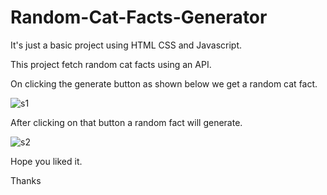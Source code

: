 # Random-Cat-Facts-Generator
It's just a basic project using HTML CSS and Javascript.

This project fetch random cat facts using an API.

On clicking the generate button as shown below we get a random cat fact.


![s1](https://github.com/Muhammad-Owais-Warsi/Random-Cat-Facts-Generator/assets/133518394/8ebf9e2c-36dd-4181-a8b2-af9cba9304eb)

After clicking on that button a random fact will generate.

![s2](https://github.com/Muhammad-Owais-Warsi/Random-Cat-Facts-Generator/assets/133518394/b664119b-1910-47c9-a1d3-9f07858d91fe)

Hope you liked it.

Thanks

